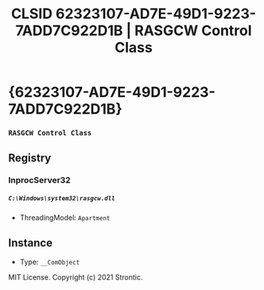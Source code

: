﻿---
title: "CLSID 62323107-AD7E-49D1-9223-7ADD7C922D1B | RASGCW Control Class"
excerpt: What is COM-Object CLSID 62323107-AD7E-49D1-9223-7ADD7C922D1B?
---

# {62323107-AD7E-49D1-9223-7ADD7C922D1B}

### `RASGCW Control Class`

## Registry


### InprocServer32

##### `C:\Windows\system32\rasgcw.dll`
* ThreadingModel: `Apartment`

## Instance

* Type: `__ComObject`

MIT License. Copyright (c) 2021 Strontic.


